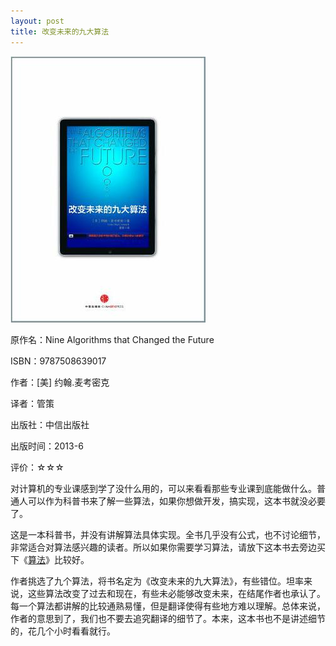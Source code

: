 ```yaml
---
layout: post
title: 改变未来的九大算法
---
```

<img class="cover" src="/images/2013/11/9787508639017.jpg" />

原作名：Nine Algorithms that Changed the Future

ISBN：9787508639017

作者：[美] 约翰.麦考密克  

译者：管策   

出版社：中信出版社

出版时间：2013-6

评价：☆☆☆

对计算机的专业课感到学了没什么用的，可以来看看那些专业课到底能做什么。普通人可以作为科普书来了解一些算法，如果你想做开发，搞实现，这本书就没必要了。

这是一本科普书，并没有讲解算法具体实现。全书几乎没有公式，也不讨论细节，非常适合对算法感兴趣的读者。所以如果你需要学习算法，请放下这本书去旁边买下《[算法](http://book.douban.com/subject/19952400/)》比较好。

作者挑选了九个算法，将书名定为《改变未来的九大算法》，有些错位。坦率来说，这些算法改变了过去和现在，有些未必能够改变未来，在结尾作者也承认了。每一个算法都讲解的比较通熟易懂，但是翻译使得有些地方难以理解。总体来说，作者的意思到了，我们也不要去追究翻译的细节了。本来，这本书也不是讲述细节的，花几个小时看看就行。
